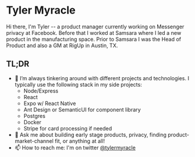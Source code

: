 **Tyler Myracle**
==================

Hi there, I'm Tyler -- a product manager currently working on Messenger privacy at Facebook. Before that I worked at Samsara where I led a new product in the manufacturing space. Prior to Samsara I was the Head of Product and also a GM at RigUp in Austin, TX.   
  
  
**TL;DR**
---------

- 🔨 I’m always tinkering around with different projects and technologies. I typically use the following stack in my side projects:
  * Node/Express
  * React
  * Expo w/ React Native
  * Ant Design or SemanticUI for component library
  * Postgres
  * Docker
  * Stripe for card processing if needed
- 💬 Ask me about building early stage products, privacy, finding product-market-channel fit, or anything at all!
- 📫 How to reach me: I'm on twitter [@tylermyracle](https://www.twitter.com/tylermyracle)

<!--
**tmyracle/tmyracle** is a ✨ _special_ ✨ repository because its `README.md` (this file) appears on your GitHub profile.

Here are some ideas to get you started:

- 🔭 I’m currently working on ...
- 🌱 I’m currently learning ...
- 👯 I’m looking to collaborate on ...
- 🤔 I’m looking for help with ...
- 💬 Ask me about ...
- 📫 How to reach me: ...
- 😄 Pronouns: ...
- ⚡ Fun fact: ...
-->
